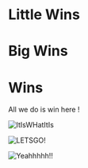 # Little Wins
# Big Wins
# Wins

All we do is win here !

![ItIsWHatItIs](https://media.giphy.com/media/EBolRO7z50KTOn85Pi/giphy.gif)

![LETSGO!](https://media.giphy.com/media/iOGjqLSf2o18GEeC9U/giphy.gif)

![Yeahhhhh!!](https://media.giphy.com/media/3ohzdIlKlAyUs9O7qo/giphy.gif)
